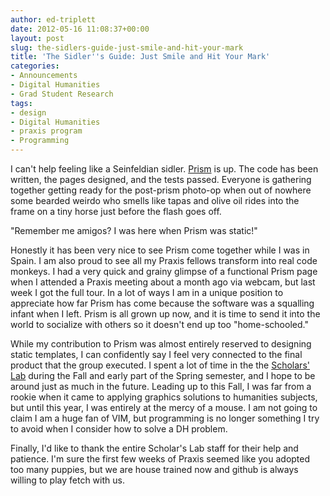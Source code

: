 ```yaml
---
author: ed-triplett
date: 2012-05-16 11:08:37+00:00
layout: post
slug: the-sidlers-guide-just-smile-and-hit-your-mark
title: 'The Sidler''s Guide: Just Smile and Hit Your Mark'
categories:
- Announcements
- Digital Humanities
- Grad Student Research
tags:
- design
- Digital Humanities
- praxis program
- Programming
---
```


I can't help feeling like a Seinfeldian sidler. [Prism](http://prism.scholarslab.org/) is up. The code has been written, the pages designed, and the tests passed. Everyone is gathering together getting ready for the post-prism photo-op when out of nowhere some bearded weirdo who smells like tapas and olive oil rides into the frame on a tiny horse just before the flash goes off.

"Remember me amigos? I was here when Prism was static!"

Honestly it has been very nice to see Prism come together while I was in Spain. I am also proud to see all my Praxis fellows transform into real code monkeys. I had a very quick and grainy glimpse of a functional Prism page when I attended a Praxis meeting about a month ago via webcam, but last week I got the full tour. In a lot of ways I am in a unique position to appreciate how far Prism has come because the software was a squalling infant when I left. Prism is all grown up now, and it is time to send it into the world to socialize with others so it doesn't end up too "home-schooled."

While my contribution to Prism was almost entirely reserved to designing static templates, I can confidently say I feel very connected to the final product that the group executed. I spent a lot of time in the the [Scholars' Lab](http://lib.virginia.edu/scholarslab) during the Fall and early part of the Spring semester, and I hope to be around just as much in the future. Leading up to this Fall, I was far from a rookie when it came to applying graphics solutions to humanities subjects, but until this year, I was entirely at the mercy of a mouse. I am not going to claim I am a huge fan of VIM, but programming is no longer something I try to avoid when I consider how to solve a DH problem.

Finally, I'd like to thank the entire Scholar's Lab staff for their help and patience. I'm sure the first few weeks of Praxis seemed like you adopted too many puppies, but we are house trained now and github is always willing to play fetch with us.
